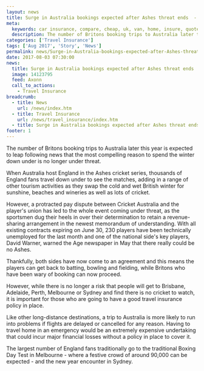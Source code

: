 ```yaml
---
layout: news
title: Surge in Australia bookings expected after Ashes threat ends  - Quotezone.co.uk
meta:
  keywords: car insurance, compare, cheap, uk, van, home, insure, quotes, online, comparison, bike, loans, life
  description: The number of Britons booking trips to Australia later this year is expected to leap following news that the most compelling reason to spend the winter down under is no longer under threat
categories: ['Travel Insurance']
tags: ['Aug 2017', 'Story', 'News']
permalink: news/Surge-in-Australia-bookings-expected-after-Ashes-threat-ends.htm
date: 2017-08-03 07:30:00
news:
  title: Surge in Australia bookings expected after Ashes threat ends 
  image: 14123795
  feed: Axonn
  call_to_actions:
    - Travel Insurance
breadcrumb:
  - title: News
    url: /news/index.htm
  - title: Travel Insurance
    url: /news/travel_insurance/index.htm
  - title: Surge in Australia bookings expected after Ashes threat ends 
footer: 1
---
```


The number of Britons booking trips to Australia later this year is expected to leap following news that the most compelling reason to spend the winter down under is no longer under threat.

When Australia host England in the Ashes cricket series, thousands of England fans travel down under to see the matches, adding in a range of other tourism activities as they swap the cold and wet British winter for sunshine, beaches and wineries as well as lots of cricket.

However, a protracted pay dispute between Cricket Australia and the player&#39;s union has led to the whole event coming under threat, as the sportsmen dug their heels in over their determination to retain a revenue-sharing arrangement in the newest memorandum of understanding. With all existing contracts expiring on June 30, 230 players have been technically unemployed for the last month and one of the national side&#39;s key players, David Warner, warned the Age newspaper in May that there really could be no Ashes.

Thankfully, both sides have now come to an agreement and this means the players can get back to batting, bowling and fielding, while Britons who have been wary of booking can now proceed.

However, while there is no longer a risk that people will get to Brisbane, Adelaide, Perth, Melbourne or Sydney and find there is no cricket to watch, it is important for those who are going to have a good travel insurance policy in place.&nbsp;

Like other long-distance destinations, a trip to Australia is more likely to run into problems if flights are delayed or cancelled for any reason. Having to travel home in an emergency would be an extremely expensive undertaking that could incur major financial losses without a policy in place to cover it.&nbsp;

The largest number of England fans traditionally go to the traditional Boxing Day Test in Melbourne - where a festive crowd of around 90,000 can be expected - and the new year encounter in Sydney.&nbsp;
